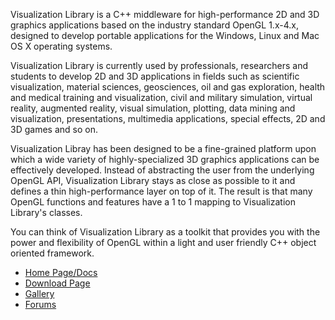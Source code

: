 Visualization Library is a C++ middleware for high-performance 2D and 3D graphics applications based on the industry standard OpenGL 1.x-4.x, designed to develop portable applications for the Windows, Linux and Mac OS X operating systems.

Visualization Library is currently used by professionals, researchers and students to develop 2D and 3D applications in fields such as scientific visualization, material sciences, geosciences, oil and gas exploration, health and medical training and visualization, civil and military simulation, virtual reality, augmented reality, visual simulation, plotting, data mining and visualization, presentations, multimedia applications, special effects, 2D and 3D games and so on.

Visualization Libray has been designed to be a fine-grained platform upon which a wide variety of highly-specialized 3D graphics applications can be effectively developed. Instead of abstracting the user from the underlying OpenGL API, Visualization Library stays as close as possible to it and defines a thin high-performance layer on top of it. The result is that many OpenGL functions and features have a 1 to 1 mapping to Visualization Library's classes.

You can think of Visualization Library as a toolkit that provides you with the power and flexibility of OpenGL within a light and user friendly C++ object oriented framework.

  * [Home Page/Docs](http://www.visualizationlibrary.org)
  * [Download Page](http://www.visualizationlibrary.org/downloads.php)
  * [Gallery](http://visualizationlibrary.org/documentation/pag_gallery.html)
  * [Forums](http://www.visualizationlibrary.org/forum)